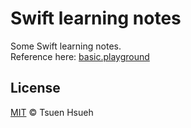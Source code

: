 # Swift learning notes
Some Swift learning notes.  
Reference here: [basic.playground](https://www.appcoda.com.tw/learnswift/)

## License
[MIT](LICENSE) © Tsuen Hsueh
